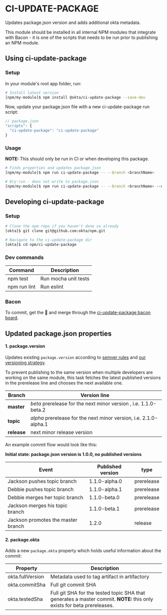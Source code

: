 CI-UPDATE-PACKAGE
=======

Updates package.json version and adds additional okta metadata.

This module should be installed in all internal NPM modules that integrate with Bacon - it is one of the scripts that needs to be run prior to publishing an NPM module.


## Using ci-update-package

### Setup

In your module's root app folder, run:
```bash
# Install latest version
[npm/my-module]$ npm install @okta/ci-update-package --save-dev
```

Now, update your package.json file with a new ci-update-package run script:
```javascript
// package.json
"scripts": {
  "ci-update-package": "ci-update-package"
}
```

### Usage

**NOTE:** This should only be run in CI or when developing this package.

```bash
# Finds properties and updates package.json
[npm/my-module]$ npm run ci-update-package -- --branch <branchName>

# Dry-run - does not write to package.json
[npm/my-module]$ npm run ci-update-package -- --branch <branchName> --dry-run
```

## Developing ci-update-package

### Setup

```bash
# Clone the npm repo if you haven't done so already
[okta]$ git clone git@github.com:okta/npm.git

# Navigate to the ci-update-package dir
[okta]$ cd npm/ci-update-package
```

### Dev commands

| Command      | Description
| ------------ | -----------
| npm test     | Run mocha unit tests
| npm run lint | Run eslint

### Bacon

To commit, get the :rocket: and merge through the [ci-update-package bacon board](http://bacon.trex.saasure.com/#!/commits/ci-update-package).

## Updated package.json properties

#### 1. package.version

Updates existing `package.version` according to [semver rules](https://github.com/npm/node-semver) and [our versioning strategy](https://oktawiki.atlassian.net/wiki/display/eng/CI+NPM%3A+Design+flow+for+standardizing+versioning+and+CI+of+NPM+artifacts#CINPM:DesignflowforstandardizingversioningandCIofNPMartifacts-Solution:OneNPMregistry.Oneversionperchange.).

To prevent publishing to the same version when multiple developers are working on the same module, this task fetches the latest published versions in the prerelease line and chooses the next available one.

| Branch      | Version line
| ----------  | -------------
| **master**  | *beta* prerelease for the next minor version , i.e. 1.1.0-beta.2
| **topic**   | *alpha* prerelease for the next minor version, i.e. 2.1.0-alpha.1
| **release** | next minor release version

An example commit flow would look like this:

**Initial state: package.json version is 1.0.0, no published versions**

| Event                               | Published version | type
| ----------------------------------- | ----------------- | ----
| Jackson pushes topic branch         | 1.1.0-alpha.0     | prerelease
| Debbie pushes topic branch          | 1.1.0-alpha.1     | prerelease
| Debbie merges her topic branch      | 1.1.0-beta.0      | prerelease
| Jackson merges his topic branch     | 1.1.0-beta.1      | prerelease
| Jackson promotes the master branch  | 1.2.0             | release

#### 2. package.okta

Adds a new `package.okta` property which holds useful information about the commit:

| Property         | Description |
| ---------------- | ----------- |
| okta.fullVersion | Metadata used to tag artifact in artifactory |
| okta.commitSha   | Full git commit SHA |
| okta.testedSha   | Full git SHA for the tested topic SHA that generates a master commit. **NOTE:** this only exists for beta prereleases. |
